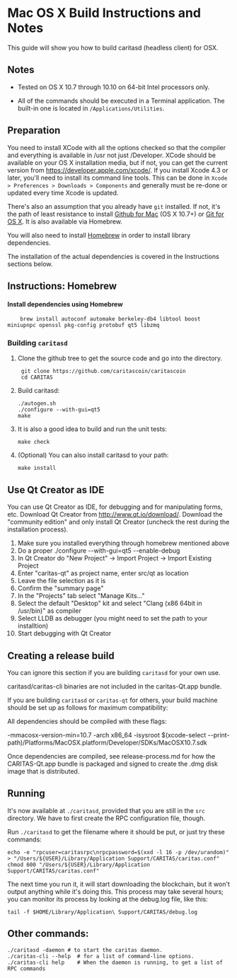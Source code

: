 Mac OS X Build Instructions and Notes
====================================
This guide will show you how to build caritasd (headless client) for OSX.

Notes
-----

* Tested on OS X 10.7 through 10.10 on 64-bit Intel processors only.

* All of the commands should be executed in a Terminal application. The
built-in one is located in `/Applications/Utilities`.

Preparation
-----------

You need to install XCode with all the options checked so that the compiler
and everything is available in /usr not just /Developer. XCode should be
available on your OS X installation media, but if not, you can get the
current version from https://developer.apple.com/xcode/. If you install
Xcode 4.3 or later, you'll need to install its command line tools. This can
be done in `Xcode > Preferences > Downloads > Components` and generally must
be re-done or updated every time Xcode is updated.

There's also an assumption that you already have `git` installed. If
not, it's the path of least resistance to install [Github for Mac](https://mac.github.com/)
(OS X 10.7+) or
[Git for OS X](https://code.google.com/p/git-osx-installer/). It is also
available via Homebrew.

You will also need to install [Homebrew](http://brew.sh) in order to install library
dependencies.

The installation of the actual dependencies is covered in the Instructions
sections below.

Instructions: Homebrew
----------------------

#### Install dependencies using Homebrew

        brew install autoconf automake berkeley-db4 libtool boost miniupnpc openssl pkg-config protobuf qt5 libzmq

### Building `caritasd`

1. Clone the github tree to get the source code and go into the directory.

        git clone https://github.com/caritascoin/caritascoin
        cd CARITAS

2.  Build caritasd:

        ./autogen.sh
        ./configure --with-gui=qt5
        make

3.  It is also a good idea to build and run the unit tests:

        make check

4.  (Optional) You can also install caritasd to your path:

        make install

Use Qt Creator as IDE
------------------------
You can use Qt Creator as IDE, for debugging and for manipulating forms, etc.
Download Qt Creator from http://www.qt.io/download/. Download the "community edition" and only install Qt Creator (uncheck the rest during the installation process).

1. Make sure you installed everything through homebrew mentioned above
2. Do a proper ./configure --with-gui=qt5 --enable-debug
3. In Qt Creator do "New Project" -> Import Project -> Import Existing Project
4. Enter "caritas-qt" as project name, enter src/qt as location
5. Leave the file selection as it is
6. Confirm the "summary page"
7. In the "Projects" tab select "Manage Kits..."
8. Select the default "Desktop" kit and select "Clang (x86 64bit in /usr/bin)" as compiler
9. Select LLDB as debugger (you might need to set the path to your installtion)
10. Start debugging with Qt Creator

Creating a release build
------------------------
You can ignore this section if you are building `caritasd` for your own use.

caritasd/caritas-cli binaries are not included in the caritas-Qt.app bundle.

If you are building `caritasd` or `caritas-qt` for others, your build machine should be set up
as follows for maximum compatibility:

All dependencies should be compiled with these flags:

 -mmacosx-version-min=10.7
 -arch x86_64
 -isysroot $(xcode-select --print-path)/Platforms/MacOSX.platform/Developer/SDKs/MacOSX10.7.sdk

Once dependencies are compiled, see release-process.md for how the CARITAS-Qt.app
bundle is packaged and signed to create the .dmg disk image that is distributed.

Running
-------

It's now available at `./caritasd`, provided that you are still in the `src`
directory. We have to first create the RPC configuration file, though.

Run `./caritasd` to get the filename where it should be put, or just try these
commands:

    echo -e "rpcuser=caritasrpc\nrpcpassword=$(xxd -l 16 -p /dev/urandom)" > "/Users/${USER}/Library/Application Support/CARITAS/caritas.conf"
    chmod 600 "/Users/${USER}/Library/Application Support/CARITAS/caritas.conf"

The next time you run it, it will start downloading the blockchain, but it won't
output anything while it's doing this. This process may take several hours;
you can monitor its process by looking at the debug.log file, like this:

    tail -f $HOME/Library/Application\ Support/CARITAS/debug.log

Other commands:
-------

    ./caritasd -daemon # to start the caritas daemon.
    ./caritas-cli --help  # for a list of command-line options.
    ./caritas-cli help    # When the daemon is running, to get a list of RPC commands
